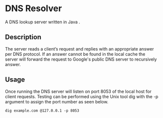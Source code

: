 # DNS Resolver
A DNS lookup server written in Java .

## Description
The server reads a client’s request and replies with an appropriate answer per DNS protocol. If an answer cannot be found in the local cache the server will forward the request to Google's public DNS server to recursively answer.

## Usage
Once running the DNS server will listen on port 8053 of the local host for client requests. Testing can be performed using the Unix tool dig with the -p argument to assign the port number as seen below.

```
dig example.com @127.0.0.1 -p 8053
```
